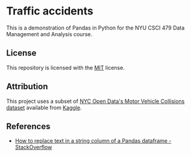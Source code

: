 # Traffic accidents

This is a demonstration of Pandas in Python for the NYU CSCI 479 Data Management
and Analysis course.

## License

This repository is licensed with the [MIT](LICENSE.txt) license.

## Attribution

This project uses a subset of
[NYC Open Data's Motor Vehicle Collisions dataset](https://data.cityofnewyork.us/Public-Safety/Motor-Vehicle-Collisions-Crashes/h9gi-nx95/about_data) available
from
[Kaggle](https://www.kaggle.com/code/pabsantos/nyc-2020-accidents-eda/data).

## References

- [How to replace text in a string column of a Pandas dataframe - StackOverflow](https://stackoverflow.com/questions/28986489/how-to-replace-text-in-a-string-column-of-a-pandas-dataframe)
